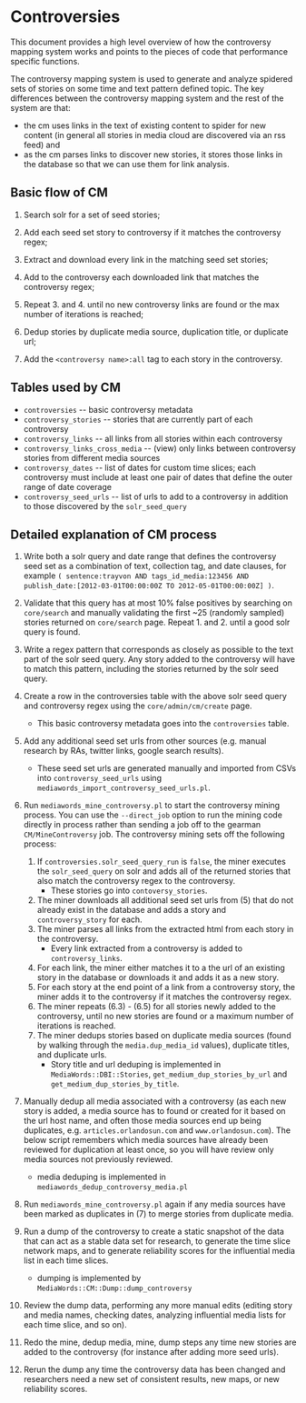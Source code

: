 Controversies
=============

This document provides a high level overview of how the controversy mapping 
system works and points to the pieces of code that performance specific
functions.

The controversy mapping system is used to generate and analyze spidered sets
of stories on some time and text pattern defined topic. The key differences
between the controversy mapping system and the rest of the system are that:

* the cm uses links in the text of existing content to spider for new content
  (in general all stories in media cloud are discovered via an rss feed) and
* as the cm parses links to discover new stories, it stores those links in the
  database so that we can use them for link analysis.

Basic flow of CM
----------------

1. Search solr for a set of seed stories;

2. Add each seed set story to controversy if it matches the controversy regex;

3. Extract and download every link in the matching seed set stories;

4. Add to the controversy each downloaded link that matches the controversy
   regex;

5. Repeat 3. and 4. until no new controversy links are found or the max number
   of iterations is reached;

6. Dedup stories by duplicate media source, duplication title, or duplicate
   url;

7. Add the `<controversy name>:all` tag to each story in the controversy.


Tables used by CM
-----------------

* `controversies` -- basic controversy metadata
* `controversy_stories` -- stories that are currently part of each controversy
* `controversy_links` -- all links from all stories within each controversy
* `controversy_links_cross_media` -- (view) only links between controversy
   stories from different media sources 
* `controversy_dates` -- list of dates for custom time slices; each controversy
   must include at least one pair of dates that define the outer range of date
   coverage
* `controversy_seed_urls` -- list of urls to add to a controversy in addition
   to those discovered by the `solr_seed_query`


Detailed explanation of CM process
----------------------------------

1. Write both a solr query and date range that defines the controversy seed
   set as a combination of text, collection tag, and date clauses, for example
   `( sentence:trayvon AND tags_id_media:123456 AND
   publish_date:[2012-03-01T00:00:00Z TO 2012-05-01T00:00:00Z] )`.
    
2. Validate that this query has at most 10% false positives by searching on
   `core/search` and manually validating the first ~25 (randomly sampled)
   stories returned on `core/search` page.  Repeat 1. and 2. until a good solr
   query is found.
    
3. Write a regex pattern that corresponds as closely as possible to the text
   part of the solr seed query.  Any story added to the controversy will have
   to match this pattern, including the stories returned by the solr seed
   query.
    
4. Create a row in the controversies table with the above solr seed query and
   controversy regex using the `core/admin/cm/create` page.
    * This basic controversy metadata goes into the `controversies` table.
    
5. Add any additional seed set urls from other sources (e.g. manual research by
   RAs, twitter links, google search results).
    * These seed set urls are generated manually and imported from CSVs into
      `controversy_seed_urls` using
      `mediawords_import_controversy_seed_urls.pl`.

6. Run `mediawords_mine_controversy.pl` to start the controversy mining
   process. You can use the `--direct_job` option to run the mining code
   directly in process rather than sending a job off to the gearman
   `CM/MineControversy` job.  The controversy mining sets off the following
   process:

    1. If `controversies.solr_seed_query_run` is `false`, the miner executes
       the `solr_seed_query` on solr and adds all of the returned stories that
       also match the controversy regex to the controversy.
        * These stories go into `contoversy_stories`.
    2. The miner downloads all additional seed set urls from (5) that do not
       already exist in the database and adds a story and `controversy_story`
       for each.
    3. The miner parses all links from the extracted html from each story in
       the controversy.
        * Every link extracted from a controversy is added to
          `controversy_links`.
    4. For each link, the miner either matches it to a the url of an existing
       story in the database or downloads it and adds it as a new story.
    5. For each story at the end point of a link from a controversy story, the
       miner adds it to the controversy if it matches the controversy regex.
    6. The miner repeats (6.3) - (6.5) for all stories newly added to the
       controversy, until no new stories are found or a maximum number of
       iterations is reached.
    7. The miner dedups stories based on duplicate media sources (found by
       walking through the `media.dup_media_id` values), duplicate titles, and
       duplicate urls.
        * Story title and url deduping is implemented in
          `MediaWords::DBI::Stories`, `get_medium_dup_stories_by_url` and
          `get_medium_dup_stories_by_title`.

7. Manually dedup all media associated with a controversy (as each new story is
   added, a media source has to found or created for it based on the url host
   name, and often those media sources end up being duplicates, e.g.
   `articles.orlandosun.com` and `www.orlandosun.com`).  The below script
   remembers which media sources have already been reviewed for duplication at
   least once, so you will have review only media sources not previously
   reviewed.
    * media deduping is implemented in `mediawords_dedup_controversy_media.pl`
    
8. Run `mediawords_mine_controversy.pl` again if any media sources have been
   marked as duplicates in (7) to merge stories from duplicate media.

9. Run a dump of the controversy to create a static snapshot of the data that
   can act as a stable data set for research, to generate the time slice
   network maps, and to generate reliability scores for the influential media
   list in each time slices.
    * dumping is implemented by `MediaWords::CM::Dump::dump_controversy`
    
10. Review the dump data, performing any more manual edits (editing story and
    media names, checking dates, analyzing influential media lists for each
    time slice, and so on).

11. Redo the mine, dedup media, mine, dump steps any time new stories are added
    to the controversy (for instance after adding more seed urls).
    
12. Rerun the dump any time the controversy data has been changed and
    researchers need a new set of consistent results, new maps, or new
    reliability scores.
